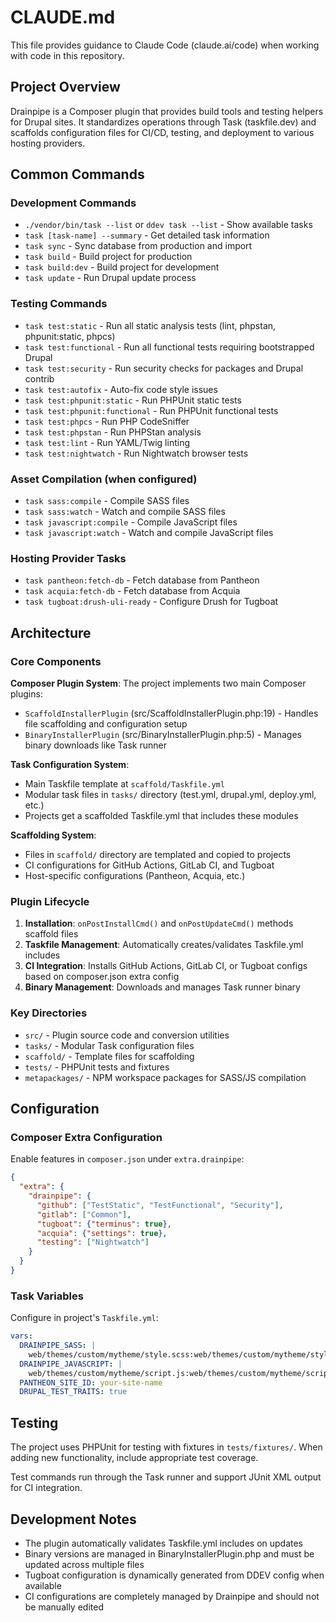 # CLAUDE.md

This file provides guidance to Claude Code (claude.ai/code) when working with code in this repository.

## Project Overview

Drainpipe is a Composer plugin that provides build tools and testing helpers for Drupal sites. It standardizes operations through Task (taskfile.dev) and scaffolds configuration files for CI/CD, testing, and deployment to various hosting providers.

## Common Commands

### Development Commands
- `./vendor/bin/task --list` or `ddev task --list` - Show available tasks
- `task [task-name] --summary` - Get detailed task information
- `task sync` - Sync database from production and import
- `task build` - Build project for production
- `task build:dev` - Build project for development
- `task update` - Run Drupal update process

### Testing Commands
- `task test:static` - Run all static analysis tests (lint, phpstan, phpunit:static, phpcs)
- `task test:functional` - Run all functional tests requiring bootstrapped Drupal
- `task test:security` - Run security checks for packages and Drupal contrib
- `task test:autofix` - Auto-fix code style issues
- `task test:phpunit:static` - Run PHPUnit static tests
- `task test:phpunit:functional` - Run PHPUnit functional tests  
- `task test:phpcs` - Run PHP CodeSniffer
- `task test:phpstan` - Run PHPStan analysis
- `task test:lint` - Run YAML/Twig linting
- `task test:nightwatch` - Run Nightwatch browser tests

### Asset Compilation (when configured)
- `task sass:compile` - Compile SASS files
- `task sass:watch` - Watch and compile SASS files
- `task javascript:compile` - Compile JavaScript files  
- `task javascript:watch` - Watch and compile JavaScript files

### Hosting Provider Tasks
- `task pantheon:fetch-db` - Fetch database from Pantheon
- `task acquia:fetch-db` - Fetch database from Acquia
- `task tugboat:drush-uli-ready` - Configure Drush for Tugboat

## Architecture

### Core Components

**Composer Plugin System**: The project implements two main Composer plugins:
- `ScaffoldInstallerPlugin` (src/ScaffoldInstallerPlugin.php:19) - Handles file scaffolding and configuration setup
- `BinaryInstallerPlugin` (src/BinaryInstallerPlugin.php:5) - Manages binary downloads like Task runner

**Task Configuration System**: 
- Main Taskfile template at `scaffold/Taskfile.yml`
- Modular task files in `tasks/` directory (test.yml, drupal.yml, deploy.yml, etc.)
- Projects get a scaffolded Taskfile.yml that includes these modules

**Scaffolding System**:
- Files in `scaffold/` directory are templated and copied to projects
- CI configurations for GitHub Actions, GitLab CI, and Tugboat
- Host-specific configurations (Pantheon, Acquia, etc.)

### Plugin Lifecycle

1. **Installation**: `onPostInstallCmd()` and `onPostUpdateCmd()` methods scaffold files
2. **Taskfile Management**: Automatically creates/validates Taskfile.yml includes
3. **CI Integration**: Installs GitHub Actions, GitLab CI, or Tugboat configs based on composer.json extra config
4. **Binary Management**: Downloads and manages Task runner binary

### Key Directories

- `src/` - Plugin source code and conversion utilities
- `tasks/` - Modular Task configuration files
- `scaffold/` - Template files for scaffolding
- `tests/` - PHPUnit tests and fixtures
- `metapackages/` - NPM workspace packages for SASS/JS compilation

## Configuration

### Composer Extra Configuration

Enable features in `composer.json` under `extra.drainpipe`:

```json
{
  "extra": {
    "drainpipe": {
      "github": ["TestStatic", "TestFunctional", "Security"],
      "gitlab": ["Common"],
      "tugboat": {"terminus": true},
      "acquia": {"settings": true},
      "testing": ["Nightwatch"]
    }
  }
}
```

### Task Variables

Configure in project's `Taskfile.yml`:

```yaml
vars:
  DRAINPIPE_SASS: |
    web/themes/custom/mytheme/style.scss:web/themes/custom/mytheme/style.css
  DRAINPIPE_JAVASCRIPT: |
    web/themes/custom/mytheme/script.js:web/themes/custom/mytheme/script.min.js
  PANTHEON_SITE_ID: your-site-name
  DRUPAL_TEST_TRAITS: true
```

## Testing

The project uses PHPUnit for testing with fixtures in `tests/fixtures/`. When adding new functionality, include appropriate test coverage.

Test commands run through the Task runner and support JUnit XML output for CI integration.

## Development Notes

- The plugin automatically validates Taskfile.yml includes on updates
- Binary versions are managed in BinaryInstallerPlugin.php and must be updated across multiple files
- Tugboat configuration is dynamically generated from DDEV config when available
- CI configurations are completely managed by Drainpipe and should not be manually edited